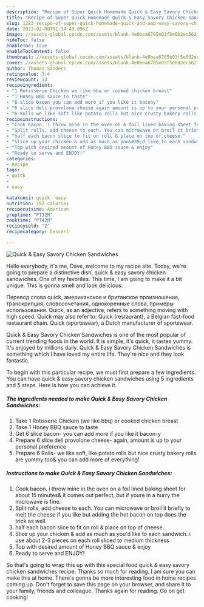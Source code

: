 ```yaml
---
description: "Recipe of Super Quick Homemade Quick & Easy Savory Chicken Sandwiches"
title: "Recipe of Super Quick Homemade Quick & Easy Savory Chicken Sandwiches"
slug: 1283-recipe-of-super-quick-homemade-quick-and-amp-easy-savory-chicken-sandwiches
date: 2022-02-08T01:34:49.096Z
image: //assets-global.cpcdn.com/assets/blank-4e0bea6785e03f5e602ec562f230caae08da540cada707380b4fe1bbebba43da.png
hideToc: false
enableToc: true
enableTocContent: false
thumbnail: //assets-global.cpcdn.com/assets/blank-4e0bea6785e03f5e602ec562f230caae08da540cada707380b4fe1bbebba43da.png
cover: //assets-global.cpcdn.com/assets/blank-4e0bea6785e03f5e602ec562f230caae08da540cada707380b4fe1bbebba43da.png
author: Thomas Sanders
ratingvalue: 3.4
reviewcount: 13
recipeingredient:
- "1 Rotisserie Chicken we like bbq or cooked chicken breast"
- "1 Honey BBQ sauce to taste"
- "6 slice bacon you can add more if you like it bacony"
- "6 slice deli provolone cheese again amount is up to your personal preference"
- "6 Rolls we like soft like potato rolls but nice crusty bakery rolls are yummy too you can add more of everything"
recipeinstructions:
- "Cook bacon. i throw mine in the oven on a foil lined baking sheet for about 15 minutes& it comes out perfect, but if youre in a hurry the microwave is fine."
- "Split rolls, add cheese to each. You can microwave or broil it briefly to melt the cheese if you like but adding the hot bacon on top does the trick as well."
- "half each bacon slice to fit on roll & place on top of cheese."
- "Slice up your chicken & add as much as you&#39;d like to each sandwich. i use about 2-3 pieces on each roll sliced to medium thickness"
- "Top with desired amount of Honey BBQ sauce & enjoy"
- "Ready to serve and ENJOY!"
categories:
- Recipe
tags:
- quick
- 
- easy

katakunci: quick  easy 
nutrition: 192 calories
recipecuisine: American
preptime: "PT32M"
cooktime: "PT42M"
recipeyield: "2"
recipecategory: Dessert

---
```



![Quick & Easy Savory Chicken Sandwiches](//assets-global.cpcdn.com/assets/blank-4e0bea6785e03f5e602ec562f230caae08da540cada707380b4fe1bbebba43da.png)

Hello everybody, it's me, Dave, welcome to my recipe site. Today, we're going to prepare a distinctive dish, quick & easy savory chicken sandwiches. One of my favorites. This time, I am going to make it a bit unique. This is gonna smell and look delicious.

Перевод слова quick, американское и британское произношение, транскрипция, словосочетания, однокоренные слова, примеры использования. Quick, as an adjective, refers to something moving with high speed. Quick may also refer to: Quick (restaurant), a Belgian fast-food restaurant chain. Quick (sportswear), a Dutch manufacturer of sportswear.

Quick & Easy Savory Chicken Sandwiches is one of the most popular of current trending foods in the world. It is simple, it's quick, it tastes yummy. It's enjoyed by millions daily. Quick & Easy Savory Chicken Sandwiches is something which I have loved my entire life. They're nice and they look fantastic.


To begin with this particular recipe, we must first prepare a few ingredients. You can have quick & easy savory chicken sandwiches using 5 ingredients and 5 steps. Here is how you can achieve it.

<!--inarticleads1-->

##### The ingredients needed to make Quick & Easy Savory Chicken Sandwiches:

1. Take 1 Rotisserie Chicken (we like bbq) or cooked chicken breast
1. Take 1 Honey BBQ sauce to taste
1. Get 6 slice bacon- you can add more if you like it bacon-y
1. Prepare 6 slice deli provolone cheese- again, amount is up to your personal preference
1. Prepare 6 Rolls- we like soft, like potato rolls but nice crusty bakery rolls are yummy too& you can add more of everything!




<!--inarticleads2-->

##### Instructions to make Quick & Easy Savory Chicken Sandwiches:

1. Cook bacon. i throw mine in the oven on a foil lined baking sheet for about 15 minutes& it comes out perfect, but if youre in a hurry the microwave is fine.
1. Split rolls, add cheese to each. You can microwave or broil it briefly to melt the cheese if you like but adding the hot bacon on top does the trick as well.
1. half each bacon slice to fit on roll & place on top of cheese.
1. Slice up your chicken & add as much as you&#39;d like to each sandwich. i use about 2-3 pieces on each roll sliced to medium thickness
1. Top with desired amount of Honey BBQ sauce & enjoy
1. Ready to serve and ENJOY!



So that's going to wrap this up with this special food quick & easy savory chicken sandwiches recipe. Thanks so much for reading. I am sure you can make this at home. There's gonna be more interesting food in home recipes coming up. Don't forget to save this page on your browser, and share it to your family, friends and colleague. Thanks again for reading. Go on get cooking!
